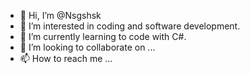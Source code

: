 - 👋 Hi, I’m @Nsgshsk
- 👀 I’m interested in coding and software development.
- 🌱 I’m currently learning to code with C#.
- 💞️ I’m looking to collaborate on ...
- 📫 How to reach me ...

<!---
Nsgshsk/Nsgshsk is a ✨ special ✨ repository because its `README.md` (this file) appears on your GitHub profile.
You can click the Preview link to take a look at your changes.
--->
